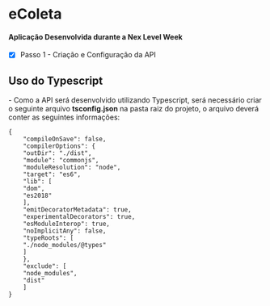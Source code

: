 # eColeta

#### Aplicação Desenvolvida durante a Nex Level Week </h4>


- [x] Passo 1 - Criação e Configuração da API

## Uso do Typescript 
<p>- Como  a API será desenvolvido utilizando Typescript, será necessário criar o seguinte arquivo <strong>tsconfig.json</strong> na pasta raiz do projeto, 
o arquivo deverá conter as seguintes informações: 

```
{
    "compileOnSave": false, 
    "compilerOptions": {
    "outDir": "./dist",
    "module": "commonjs",
    "moduleResolution": "node",
    "target": "es6",
    "lib": [
    "dom",
    "es2018"
    ],
    "emitDecoratorMetadata": true,
    "experimentalDecorators": true,
    "esModuleInterop": true,
    "noImplicitAny": false,
    "typeRoots": [
    "./node_modules/@types"
    ]
    },
    "exclude": [
    "node_modules",
    "dist"
    ]
}
```
</p>
